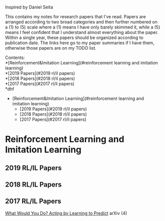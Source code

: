 Inspired by Daniel Seita

This contains my notes for research papers that I've read. Papers are arranged according to two broad categories and then further numbered on a (1) to (5) scale where a (1) means I have only barely skimmed it, while a (5) means I feel confident that I understand almost everything about the paper. Within a single year, these papers should be organized according to publication date. The links here go to my paper summaries if I have them, otherwise those papers are on my TODO list.
  
Contents:  
*[Reinforcement&Imitation Learning](#reinforcement learning and imitation learning)  
    *[2019 Papers](#2019 rl/il papers)  
    *[2018 Papers](#2018 rl/il papers)  
    *[2017 Papers](#2017 rl/il papers)  
        *dhf  
* [Reinforcement&Imitation Learning](#reinforcement learning and imitation learning)
    * [2019 Papers](#2019 rl/il papers)
    * [2018 Papers](#2018 rl/il papers)
    * [2017 Papers](#2017 rl/il papers)

Reinforcement Learning and Imitation Learning
===

2019 RL/IL Papers
---


2018 RL/IL Papers
---



2017 RL/IL Papers
---
[What Would You Do? Acting by Learning to Predict](reinforcement&imitation_learning/What_Would_You_Do_Acting_by_Learning_to_Predict.md) arXiv (4)
